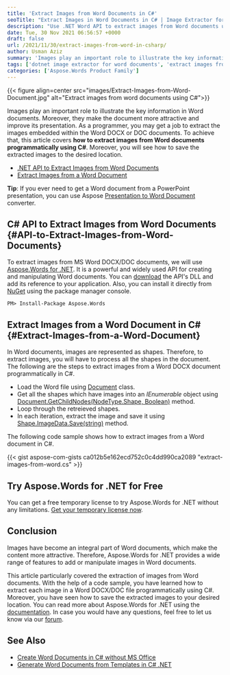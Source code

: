```yaml
---
title: 'Extract Images from Word Documents in C#'
seoTitle: "Extract Images in Word Documents in C# | Image Extractor for DOCX DOC"
description: "Use .NET Word API to extract images from Word documents using C# or VB.NET. Extract images from DOCX or DOC and save them to the desired location."
date: Tue, 30 Nov 2021 06:56:57 +0000
draft: false
url: /2021/11/30/extract-images-from-word-in-csharp/
author: Usman Aziz
summary: 'Images play an important role to illustrate the key information in Word documents. Moreover, they make the document more attractive and improve its presentation. As a programmer, you may get a job to extract the images embedded within the Word DOCX or DOC documents. To achieve that, this article covers **how to extract images from Word documents programmatically using C#**. Moreover, you will see how to save the extracted images to the desired location.'
tags: ['dotnet image extractor for word documents', 'extract images from doc in csharp', 'extract images from docx in csharp', 'extract images from word in csharp']
categories: ['Aspose.Words Product Family']
---
```




{{< figure align=center src="images/Extract-Images-from-Word-Document.jpg" alt="Extract images from word documents using C#">}}


Images play an important role to illustrate the key information in Word documents. Moreover, they make the document more attractive and improve its presentation. As a programmer, you may get a job to extract the images embedded within the Word DOCX or DOC documents. To achieve that, this article covers **how to extract images from Word documents programmatically using C#**. Moreover, you will see how to save the extracted images to the desired location.

*   [.NET API to Extract Images from Word Documents][1]
*   [Extract Images from a Word Document][2]

**Tip**: If you ever need to get a Word document from a PowerPoint presentation, you can use Aspose [Presentation to Word Document][3] converter.

## C# API to Extract Images from Word Documents {#API-to-Extract-Images-from-Word-Documents}

To extract images from MS Word DOCX/DOC documents, we will use [Aspose.Words for .NET][4]. It is a powerful and widely used API for creating and manipulating Word documents. You can [download][5] the API's DLL and add its reference to your application. Also, you can install it directly from [NuGet][6] using the package manager console.

```
PM> Install-Package Aspose.Words
```

## Extract Images from a Word Document in C# {#Extract-Images-from-a-Word-Document}

In Word documents, images are represented as shapes. Therefore, to extract images, you will have to process all the shapes in the document. The following are the steps to extract images from a Word DOCX document programmatically in C#.

*   Load the Word file using [Document][7] class.
*   Get all the shapes which have images into an _IEnumerable<Shape>_ object using [Document.GetChildNodes(NodeType.Shape, Boolean)][8] method.
*   Loop through the retreieved shapes.
*   In each iteration, extract the image and save it using [Shape.ImageData.Save(string)][9] method.

The following code sample shows how to extract images from a Word document in C#.

{{< gist aspose-com-gists ca012b5e162ecd752c0c4dd990ca2089 "extract-images-from-word.cs" >}}

## Try Aspose.Words for .NET for Free

You can get a free temporary license to try Aspose.Words for .NET without any limitations. [Get your temporary license now][10].

## Conclusion

Images have become an integral part of Word documents, which make the content more attractive. Therefore, Aspose.Words for .NET provides a wide range of features to add or manipulate images in Word documents.

This article particularly covered the extraction of images from Word documents. With the help of a code sample, you have learned how to extract each image in a Word DOCX/DOC file programmatically using C#. Moreover, you have seen how to save the extracted images to your desired location. You can read more about Aspose.Words for .NET using the [documentation][11]. In case you would have any questions, feel free to let us know via our [forum][12].

## See Also

*   [Create Word Documents in C# without MS Office][13]
*   [Generate Word Documents from Templates in C# .NET][14]




[1]: #API-to-Extract-Images-from-Word-Documents
[2]: #Extract-Images-from-a-Word-Document
[3]: https://products.aspose.app/slides/conversion/ppt-to-word
[4]: https://products.aspose.com/words/net
[5]: https://downloads.aspose.com/words/net
[6]: https://www.nuget.org/packages/Aspose.Words
[7]: https://apireference.aspose.com/words/net/aspose.words/document
[8]: https://apireference.aspose.com/words/net/aspose.words/compositenode/methods/getchildnodes
[9]: https://apireference.aspose.com/words/net/aspose.words.drawing.imagedata/save/methods/1
[10]: https://purchase.aspose.com/temporary-license
[11]: https://docs.aspose.com/words/net/
[12]: https://forum.aspose.com/
[13]: https://blog.aspose.com/2020/01/08/csharp-word-automation-create-edit-process-word-documents/
[14]: https://blog.aspose.com/2020/03/05/generate-word-documents-from-templates-in-csharp-net/




